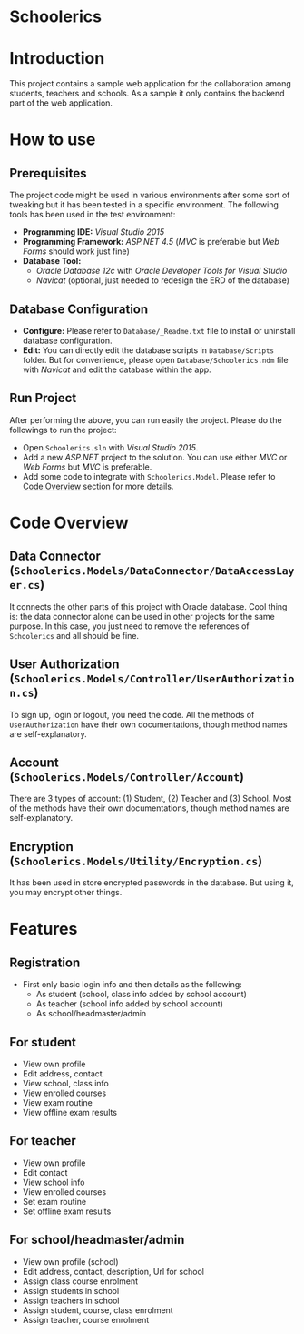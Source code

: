 # Schoolerics

Introduction
============
This project contains a sample web application for the collaboration among students, teachers and schools. As a sample it only contains the backend part of the web application.


How to use
==========
## Prerequisites
The project code might be used in various environments after some sort of tweaking but it has been tested in a specific environment. The following tools has been used in the test environment:
  - **Programming IDE:** *Visual Studio 2015*
  - **Programming Framework:** *ASP.NET 4.5* (*MVC* is preferable but *Web Forms* should work just fine)
  - **Database Tool:** 
    - *Oracle Database 12c* with *Oracle Developer Tools for Visual Studio*
    - *Navicat* (optional, just needed to redesign the ERD of the database)

## Database Configuration
  - **Configure:** Please refer to `Database/_Readme.txt` file to install or uninstall database configuration.
  - **Edit:** You can directly edit the database scripts in `Database/Scripts` folder. But for convenience, please open `Database/Schoolerics.ndm` file with *Navicat* and edit the database within the app.

## Run Project
After performing the above, you can run easily the project. Please do the followings to run the project:
  - Open `Schoolerics.sln` with *Visual Studio 2015*.
  - Add a new *ASP.NET* project to the solution. You can use either *MVC* or *Web Forms* but *MVC* is preferable.
  - Add some code to integrate with `Schoolerics.Model`. Please refer to [Code Overview](#code-overview) section for more details.


Code Overview
=============
## Data Connector (`Schoolerics.Models/DataConnector/DataAccessLayer.cs`)
It connects the other parts of this project with Oracle database. Cool thing is: the data connector alone can be used in other projects for the same purpose. In this case, you just need to remove the references of `Schoolerics` and all should be fine.

## User Authorization (`Schoolerics.Models/Controller/UserAuthorization.cs`)
To sign up, login or logout, you need the code. All the methods of `UserAuthorization` have their own documentations, though method names are self-explanatory.

## Account (`Schoolerics.Models/Controller/Account`)
There are 3 types of account: (1) Student, (2) Teacher and (3) School. Most of the methods have their own documentations, though method names are self-explanatory.

## Encryption (`Schoolerics.Models/Utility/Encryption.cs`)
It has been used in store encrypted passwords in the database. But using it, you may encrypt other things.


Features
========
## Registration
  - First only basic login info and then details as the following:
    - As student (school, class info added by school account)
    - As teacher (school info added by school account)
    - As school/headmaster/admin

## For student
  - View own profile
  - Edit address, contact
  - View school, class info
  - View enrolled courses
  - View exam routine
  - View offline exam results

## For teacher
  - View own profile
  - Edit contact
  - View school info
  - View enrolled courses
  - Set exam routine
  - Set offline exam results

## For school/headmaster/admin
  - View own profile (school)
  - Edit address, contact, description, Url for school
  - Assign class course enrolment
  - Assign students in school
  - Assign teachers in school
  - Assign student, course, class enrolment
  - Assign teacher, course enrolment

